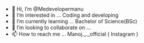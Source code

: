 - 👋 Hi, I’m @Medevelopermanu
- 👀 I’m interested in ... Coding and developing
- 🌱 I’m currently learning ... Bachelor of Science(BSc)
- 💞️ I’m looking to collaborate on ...
- 📫 How to reach me ... Manoj._._official ( Instagram )

<!---
Medevelopermanu/Medevelopermanu is a ✨ special ✨ repository because its `README.md` (this file) appears on your GitHub profile.
You can click the Preview link to take a look at your changes.
--->
